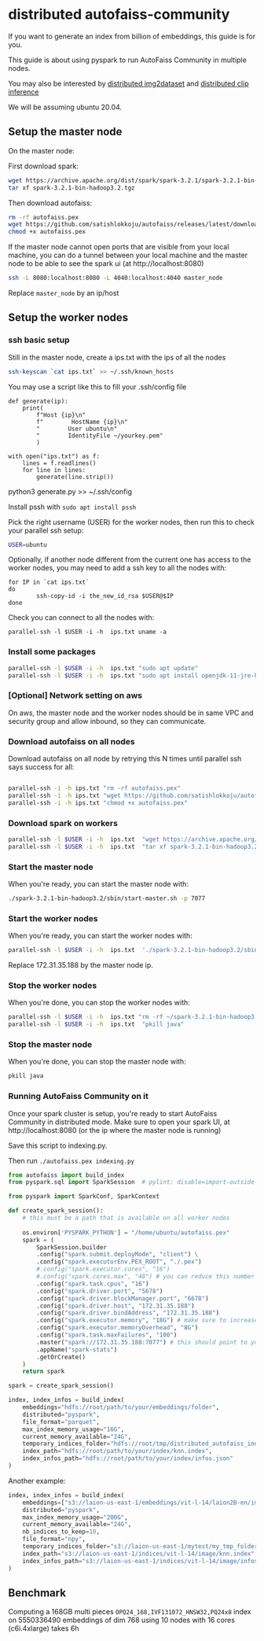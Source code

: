 # distributed autofaiss-community

If you want to generate an index from billion of embeddings, this guide is for you.

This guide is about using pyspark to run AutoFaiss Community in multiple nodes.

You may also be interested by [distributed img2dataset](https://github.com/rom1504/img2dataset/blob/main/examples/distributed_img2dataset_tutorial.md)
and [distributed clip inference](https://github.com/rom1504/clip-retrieval/blob/main/docs/distributed_clip_inference.md)

We will be assuming ubuntu 20.04.

## Setup the master node

On the master node:

First download spark:
```bash
wget https://archive.apache.org/dist/spark/spark-3.2.1/spark-3.2.1-bin-hadoop3.2.tgz
tar xf spark-3.2.1-bin-hadoop3.2.tgz
```

Then download autofaiss:
```bash
rm -rf autofaiss.pex
wget https://github.com/satishlokkoju/autofaiss/releases/latest/download/autofaiss-3.8.pex -O autofaiss.pex
chmod +x autofaiss.pex
```

If the master node cannot open ports that are visible from your local machine, you can do a tunnel between your local machine and the master node to be able to see the spark ui (at http://localhost:8080)
```bash
ssh -L 8080:localhost:8080 -L 4040:localhost:4040 master_node
```
Replace `master_node` by an ip/host


## Setup the worker nodes

### ssh basic setup

Still in the master node, create a ips.txt with the ips of all the nodes

```bash
ssh-keyscan `cat ips.txt` >> ~/.ssh/known_hosts
```

You may use a script like this to fill your .ssh/config file
```
def generate(ip):
    print(
        f"Host {ip}\n"
        f"        HostName {ip}\n"
        "        User ubuntu\n"
        "        IdentityFile ~/yourkey.pem"
        )

with open("ips.txt") as f:
    lines = f.readlines()
    for line in lines:
        generate(line.strip())
```
python3 generate.py >> ~/.ssh/config

Install pssh with `sudo apt install pssh`

Pick the right username (USER) for the worker nodes, then run this to check your parallel ssh setup:
```bash
USER=ubuntu
```

Optionally, if another node different from the current one has access to the worker nodes, you may need to add a ssh key to all the nodes with:
```
for IP in `cat ips.txt`
do
        ssh-copy-id -i the_new_id_rsa $USER@$IP
done
```

Check you can connect to all the nodes with:
```
parallel-ssh -l $USER -i -h  ips.txt uname -a
```

### Install some packages

```bash
parallel-ssh -l $USER -i -h  ips.txt "sudo apt update"
parallel-ssh -l $USER -i -h  ips.txt "sudo apt install openjdk-11-jre-headless libgl1 htop tmux bwm-ng sshfs python3-distutils python3-apt python3.8 -y"
```


### [Optional] Network setting on aws

On aws, the master node and the worker nodes should be in same VPC and security group and allow inbound, so they can communicate.

### Download autofaiss on all nodes

Download autofaiss on all node by retrying this N times until parallel ssh says success for all:
```bash

parallel-ssh -i -h ips.txt "rm -rf autofaiss.pex"
parallel-ssh -i -h ips.txt "wget https://github.com/satishlokkoju/autofaiss/releases/latest/download/autofaiss-3.8.pex -O autofaiss.pex"
parallel-ssh -i -h ips.txt "chmod +x autofaiss.pex"
```

### Download spark on workers

```bash
parallel-ssh -l $USER -i -h  ips.txt  "wget https://archive.apache.org/dist/spark/spark-3.2.1/spark-3.2.1-bin-hadoop3.2.tgz"
parallel-ssh -l $USER -i -h  ips.txt  "tar xf spark-3.2.1-bin-hadoop3.2.tgz"
```

### Start the master node

When you're ready, you can start the master node with:

```bash
./spark-3.2.1-bin-hadoop3.2/sbin/start-master.sh -p 7077
```


### Start the worker nodes

When you're ready, you can start the worker nodes with:

```bash
parallel-ssh -l $USER -i -h  ips.txt  './spark-3.2.1-bin-hadoop3.2/sbin/start-worker.sh -c 16 -m 28G "spark://172.31.35.188:7077"'
```

Replace 172.31.35.188 by the master node ip.


### Stop the worker nodes

When you're done, you can stop the worker nodes with:

```bash
parallel-ssh -l $USER -i -h  ips.txt "rm -rf ~/spark-3.2.1-bin-hadoop3.2/work/*"
parallel-ssh -l $USER -i -h  ips.txt  "pkill java"
```

### Stop the master node

When you're done, you can stop the master node with:

```bash
pkill java
```


### Running AutoFaiss Community on it

Once your spark cluster is setup, you're ready to start AutoFaiss Community in distributed mode.
Make sure to open your spark UI, at http://localhost:8080 (or the ip where the master node is running)

Save this script to indexing.py.

Then run `./autofaiss.pex indexing.py`

```python
from autofaiss import build_index
from pyspark.sql import SparkSession  # pylint: disable=import-outside-toplevel

from pyspark import SparkConf, SparkContext

def create_spark_session():
    # this must be a path that is available on all worker nodes
    
    os.environ['PYSPARK_PYTHON'] = "/home/ubuntu/autofaiss.pex"
    spark = (
        SparkSession.builder
        .config("spark.submit.deployMode", "client") \
        .config("spark.executorEnv.PEX_ROOT", "./.pex")
        #.config("spark.executor.cores", "16")
        #.config("spark.cores.max", "48") # you can reduce this number if you want to use only some cores ; if you're using yarn the option name is different, check spark doc
        .config("spark.task.cpus", "16")
        .config("spark.driver.port", "5678")
        .config("spark.driver.blockManager.port", "6678")
        .config("spark.driver.host", "172.31.35.188")
        .config("spark.driver.bindAddress", "172.31.35.188")
        .config("spark.executor.memory", "18G") # make sure to increase this if you're using more cores per executor
        .config("spark.executor.memoryOverhead", "8G")
        .config("spark.task.maxFailures", "100")
        .master("spark://172.31.35.188:7077") # this should point to your master node, if using the tunnelling version, keep this to localhost
        .appName("spark-stats")
        .getOrCreate()
    )
    return spark

spark = create_spark_session()

index, index_infos = build_index(
    embeddings="hdfs://root/path/to/your/embeddings/folder",
    distributed="pyspark",
    file_format="parquet",
    max_index_memory_usage="16G",
    current_memory_available="24G",
    temporary_indices_folder="hdfs://root/tmp/distributed_autofaiss_indices",
    index_path="hdfs://root/path/to/your/index/knn.index",
    index_infos_path="hdfs://root/path/to/your/index/infos.json"
)

```

Another example:

```python
index, index_infos = build_index(
    embeddings=["s3://laion-us-east-1/embeddings/vit-l-14/laion2B-en/img_emb","s3://laion-us-east-1/embeddings/vit-l-14/laion2B-multi/img_emb","s3://laion-us-east-1/embeddings/vit-l-14/laion1B-nolang/img_emb"],
    distributed="pyspark",
    max_index_memory_usage="200G",
    current_memory_available="24G",
    nb_indices_to_keep=10,
    file_format="npy",
    temporary_indices_folder="s3://laion-us-east-1/mytest/my_tmp_folder5",
    index_path="s3://laion-us-east-1/indices/vit-l-14/image/knn.index",
    index_infos_path="s3://laion-us-east-1/indices/vit-l-14/image/infos.json"
)
```

## Benchmark

Computing a 168GB multi pieces `OPQ24_168,IVF131072_HNSW32,PQ24x8` index on 5550336490 embeddings of dim 768 using 10 nodes with 16 cores (c6i.4xlarge) 
takes 6h
